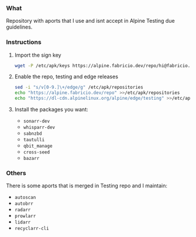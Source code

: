 ### What

Repository with aports that I use and isnt accept in Alpine Testing due guidelines.

### Instructions

1.  Import the sign key

    ```bash
    wget -P /etc/apk/keys https://alpine.fabricio.dev/repo/hi@fabricio.dev-63f73b9a.rsa.pub
    ```

2.  Enable the repo, testing and edge releases

    ```bash
    sed -i "s/v[0-9.]\+/edge/g" /etc/apk/repositories
    echo "https://alpine.fabricio.dev/repo" >>/etc/apk/repositories
    echo "https://dl-cdn.alpinelinux.org/alpine/edge/testing" >>/etc/apk/repositories
    ```

3.  Install the packages you want:

    - `sonarr-dev`
    - `whisparr-dev`
    - `sabnzbd`
    - `tautulli`
    - `qbit_manage`
    - `cross-seed`
    - `bazarr`

### Others

There is some aports that is merged in Testing repo and I maintain:

- `autoscan`
- `autobrr`
- `radarr`
- `prowlarr`
- `lidarr`
- `recyclarr-cli`
